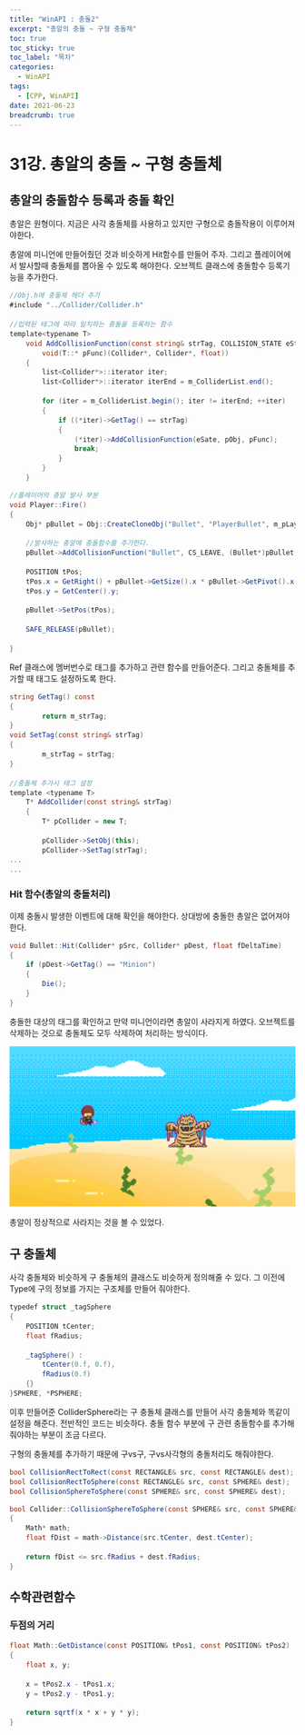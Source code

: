 ```yaml
---
title: "WinAPI : 충돌2"
excerpt: "총알의 충돌 ~ 구형 충돌체"
toc: true
toc_sticky: true
toc_label: "목차"
categories:
  - WinAPI
tags:
  - [CPP, WinAPI]
date: 2021-06-23
breadcrumb: true
---
```


# 31강. 총알의 충돌 ~ 구형 충돌체

## 총알의 충돌함수 등록과 충돌 확인

총알은 원형이다. 지금은 사각 충돌체를 사용하고 있지만 구형으로 충돌작용이 이루어져야한다.

총알에 미니언에 만들어줬던 것과 비슷하게 Hit함수를 만들어 주자. 그리고 플레이어에서 발사할때 충돌체를 뽑아올 수 있도록 해야한다. 오브젝트 클래스에 충돌함수 등록기능을 추가한다.

```csharp
//Obj.h에 충돌체 헤더 추가
#include "../Collider/Collider.h"

//입력된 태그에 따라 일치하는 충돌을 등록하는 함수
template<typename T>
	void AddCollisionFunction(const string& strTag, COLLISION_STATE eState, T* pObj,
		void(T::* pFunc)(Collider*, Collider*, float))
	{
		list<Collider*>::iterator iter;
		list<Collider*>::iterator iterEnd = m_ColliderList.end();

		for (iter = m_ColliderList.begin(); iter != iterEnd; ++iter)
		{
			if ((*iter)->GetTag() == strTag)
			{
				(*iter)->AddCollisionFunction(eSate, pObj, pFunc);
				break;
			}
		}
	}
```

```csharp
//플레이어의 총알 발사 부분
void Player::Fire()
{
	Obj* pBullet = Obj::CreateCloneObj("Bullet", "PlayerBullet", m_pLayer);

	//발사하는 총알에 충돌함수를 추가한다.
	pBullet->AddCollisionFunction("Bullet", CS_LEAVE, (Bullet*)pBullet, &Bullet::Hit);

	POSITION tPos;
	tPos.x = GetRight() + pBullet->GetSize().x * pBullet->GetPivot().x;
	tPos.y = GetCenter().y;

	pBullet->SetPos(tPos);

	SAFE_RELEASE(pBullet);

}
```

Ref 클래스에 멤버번수로 태그를 추가하고 관련 함수를 만들어준다. 그리고 충돌체를 추가할 때 태그도 설정하도록 한다.

```csharp
string GetTag() const
{
		return m_strTag;
}
void SetTag(const string& strTag)
{
		m_strTag = strTag;
}

//충돌체 추가시 태그 설정
template <typename T>
	T* AddCollider(const string& strTag)
	{
		T* pCollider = new T;

		pCollider->SetObj(this);
		pCollider->SetTag(strTag);
...
...
```

### Hit 함수(총알의 충돌처리)

이제 충돌시 발생한 이벤트에 대해 확인을 해야한다. 상대방에 충돌한 총알은 없어져야한다.

```csharp
void Bullet::Hit(Collider* pSrc, Collider* pDest, float fDeltaTime)
{
	if (pDest->GetTag() == "Minion")
	{
		Die();
	}
}
```

충돌한 대상의 태그를 확인하고 만약 미니언이라면 총알이 사라지게 하였다. 오브젝트를 삭제하는 것으로 충돌체도 모두 삭제하여 처리하는 방식이다.

![/assets/images/posts/2021-06-23/winapi31/winapi31_1.gif](/assets/images/posts/2021-06-23/winapi31/winapi31_1.gif)

총알이 정상적으로 사라지는 것을 볼 수 있었다.

## 구 충돌체

사각 충돌체와 비슷하게 구 충돌체의 클래스도 비슷하게 정의해줄 수 있다. 그 이전에 Type에 구의 정보를 가지는 구조체를 만들어 줘야한다.

```csharp
typedef struct _tagSphere
{
	POSITION tCenter;
	float fRadius;

	_tagSphere() :
		tCenter(0.f, 0.f),
		fRadius(0.f)
	{}
}SPHERE, *PSPHERE;
```

이후 만들어준 ColliderSphere라는 구 충돌체 클래스를 만들어 사각 충돌체와 똑같이 설정을 해준다. 전반적인 코드는 비슷하다. 충돌 함수 부분에 구 관련 충돌함수를 추가해줘야하는 부분이 조금 다르다.

구형의 충돌체를 추가하기 때문에 구vs구, 구vs사각형의 충돌처리도 해줘야한다.

```csharp
bool CollisionRectToRect(const RECTANGLE& src, const RECTANGLE& dest);
bool CollisionRectToSphere(const RECTANGLE& src, const SPHERE& dest);
bool CollisionSphereToSphere(const SPHERE& src, const SPHERE& dest);
```

```csharp
bool Collider::CollisionSphereToSphere(const SPHERE& src, const SPHERE& dest)
{
	Math* math;
	float fDist = math->Distance(src.tCenter, dest.tCenter);

	return fDist <= src.fRadius + dest.fRadius;
}
```

## 수학관련함수

### 두점의 거리

```csharp
float Math::GetDistance(const POSITION& tPos1, const POSITION& tPos2)
{
	float x, y;

	x = tPos2.x - tPos1.x;
	y = tPos2.y - tPos1.y;

	return sqrtf(x * x + y * y);
}
```